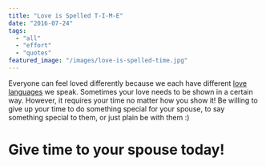 ```yaml
---
title: "Love is Spelled T-I-M-E"
date: "2016-07-24"
tags:
  - "all"
  - "effort"
  - "quotes"
featured_image: "/images/love-is-spelled-time.jpg"
---
```


Everyone can feel loved differently because we each have different [love languages](http://freshlymarried.com/love-languages-part-1-understanding/) we speak. Sometimes your love needs to be shown in a certain way. However, it requires your time no matter how you show it! Be willing to give up your time to do something special for your spouse, to say something special to them, or just plain be with them :)

# Give time to your spouse today!
